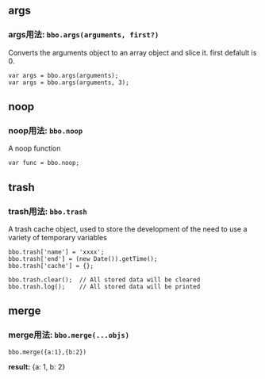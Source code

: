 ## args
### args用法:  `bbo.args(arguments, first?)`
Converts the arguments object to an array object and slice it. first defalult is 0.

```
var args = bbo.args(arguments); 
var args = bbo.args(arguments, 3); 
```


## noop
### noop用法:  `bbo.noop`
A noop function

`var func = bbo.noop; `


## trash
### trash用法:  `bbo.trash`
A trash cache object, used to store the development of the need to use a variety of temporary variables

```
bbo.trash['name'] = 'xxxx'; 
bbo.trash['end'] = (new Date()).getTime(); 
bbo.trash['cache'] = {}; 

bbo.trash.clear();  // All stored data will be cleared 
bbo.trash.log();    // All stored data will be printed 
```


## merge
### merge用法:  `bbo.merge(...objs)`

```
bbo.merge({a:1},{b:2})
```
**result:** {a: 1, b: 2}